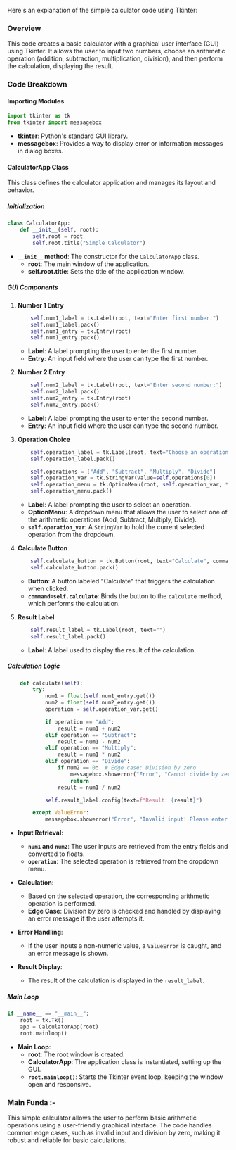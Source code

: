 Here's an explanation of the simple calculator code using Tkinter:

### Overview
This code creates a basic calculator with a graphical user interface (GUI) using Tkinter. It allows the user to input two numbers, choose an arithmetic operation (addition, subtraction, multiplication, division), and then perform the calculation, displaying the result.

### Code Breakdown

#### Importing Modules
```python
import tkinter as tk
from tkinter import messagebox
```
- **tkinter**: Python's standard GUI library.
- **messagebox**: Provides a way to display error or information messages in dialog boxes.

#### CalculatorApp Class
This class defines the calculator application and manages its layout and behavior.

##### Initialization
```python
class CalculatorApp:
    def __init__(self, root):
        self.root = root
        self.root.title("Simple Calculator")
```
- **`__init__` method**: The constructor for the `CalculatorApp` class.
  - **root**: The main window of the application.
  - **self.root.title**: Sets the title of the application window.

##### GUI Components
1. **Number 1 Entry**
    ```python
        self.num1_label = tk.Label(root, text="Enter first number:")
        self.num1_label.pack()
        self.num1_entry = tk.Entry(root)
        self.num1_entry.pack()
    ```
    - **Label**: A label prompting the user to enter the first number.
    - **Entry**: An input field where the user can type the first number.

2. **Number 2 Entry**
    ```python
        self.num2_label = tk.Label(root, text="Enter second number:")
        self.num2_label.pack()
        self.num2_entry = tk.Entry(root)
        self.num2_entry.pack()
    ```
    - **Label**: A label prompting the user to enter the second number.
    - **Entry**: An input field where the user can type the second number.

3. **Operation Choice**
    ```python
        self.operation_label = tk.Label(root, text="Choose an operation:")
        self.operation_label.pack()

        self.operations = ["Add", "Subtract", "Multiply", "Divide"]
        self.operation_var = tk.StringVar(value=self.operations[0])
        self.operation_menu = tk.OptionMenu(root, self.operation_var, *self.operations)
        self.operation_menu.pack()
    ```
    - **Label**: A label prompting the user to select an operation.
    - **OptionMenu**: A dropdown menu that allows the user to select one of the arithmetic operations (Add, Subtract, Multiply, Divide).
    - **`self.operation_var`**: A `StringVar` to hold the current selected operation from the dropdown.

4. **Calculate Button**
    ```python
        self.calculate_button = tk.Button(root, text="Calculate", command=self.calculate)
        self.calculate_button.pack()
    ```
    - **Button**: A button labeled "Calculate" that triggers the calculation when clicked.
    - **`command=self.calculate`**: Binds the button to the `calculate` method, which performs the calculation.

5. **Result Label**
    ```python
        self.result_label = tk.Label(root, text="")
        self.result_label.pack()
    ```
    - **Label**: A label used to display the result of the calculation.

##### Calculation Logic
```python
    def calculate(self):
        try:
            num1 = float(self.num1_entry.get())
            num2 = float(self.num2_entry.get())
            operation = self.operation_var.get()

            if operation == "Add":
                result = num1 + num2
            elif operation == "Subtract":
                result = num1 - num2
            elif operation == "Multiply":
                result = num1 * num2
            elif operation == "Divide":
                if num2 == 0:  # Edge case: Division by zero
                    messagebox.showerror("Error", "Cannot divide by zero!")
                    return
                result = num1 / num2

            self.result_label.config(text=f"Result: {result}")

        except ValueError:
            messagebox.showerror("Error", "Invalid input! Please enter valid numbers.")
```
- **Input Retrieval**:
  - **`num1` and `num2`**: The user inputs are retrieved from the entry fields and converted to floats.
  - **`operation`**: The selected operation is retrieved from the dropdown menu.
  
- **Calculation**:
  - Based on the selected operation, the corresponding arithmetic operation is performed.
  - **Edge Case**: Division by zero is checked and handled by displaying an error message if the user attempts it.

- **Error Handling**:
  - If the user inputs a non-numeric value, a `ValueError` is caught, and an error message is shown.

- **Result Display**:
  - The result of the calculation is displayed in the `result_label`.

##### Main Loop
```python
if __name__ == "__main__":
    root = tk.Tk()
    app = CalculatorApp(root)
    root.mainloop()
```
- **Main Loop**:
  - **root**: The root window is created.
  - **CalculatorApp**: The application class is instantiated, setting up the GUI.
  - **`root.mainloop()`**: Starts the Tkinter event loop, keeping the window open and responsive.

### Main Funda :-
This simple calculator allows the user to perform basic arithmetic operations using a user-friendly graphical interface. The code handles common edge cases, such as invalid input and division by zero, making it robust and reliable for basic calculations.
